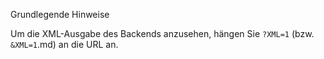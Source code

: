 
Grundlegende Hinweise

Um die XML-Ausgabe des Backends anzusehen, hängen Sie `?XML=1` (bzw. `&XML=1`.md) an die URL an.
